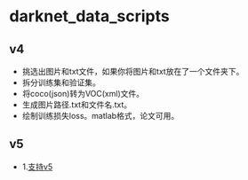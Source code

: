 # darknet_data_scripts
## v4
* 挑选出图片和txt文件，如果你将图片和txt放在了一个文件夹下。
* 拆分训练集和验证集。
* 将coco(json)转为VOC(xml)文件。
* 生成图片路径.txt和文件名.txt。
* 绘制训练损失loss。matlab格式，论文可用。
## v5
* 1.[支持v5](https://github.com/SpongeBab/darknet_data_scripts/tree/master/scripts)
